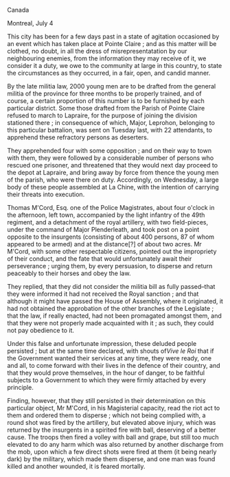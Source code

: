 CanadaMontreal, July 4This city has been for a few days past in a state of agitation occasioned by an event which has taken place at Pointe Claire ; and as this matter will be clothed, no doubt, in all the dress of misrepresentatation by our neighbouring enemies, from the information they may receive of it, we consider it a duty, we owe to the community at large in this country, to state the circumstances as they occurred, in a fair, open, and candid manner.By the late militia law, 2000 young men are to be drafted from the general militia of the province for three months to be properly trained, and of course, a certain proportion of this number is to be furnished by each particular district. Some those drafted from the Parish of Pointe Claire refused to march to Lapraire, for the purpose of joining the division stationed there ; in consequence of which, Major, Leprohon, belonging to this particular battalion, was sent on Tuesday last, with 22 attendants, to apprehend these refractory persons as deserters.They apprehended four with some opposition ; and on their way to town with them, they were followed by a considerable number of persons who rescued one prisoner, and threatened that they would next day proceed to the depot at Lapraire, and bring away by force from thence the young men of the parish, who were there on duty. Accordingly, on Wednesday, a large body of these people assembled at La Chine, with the intention of carrying their threats into execution.Thomas M'Cord, Esq. one of the Police Magistrates, about four o'clock in the afternoon, left town, accompanied by the light infantry of the 49th regiment, and a detachment of the royal artillery, with two field-pieces, under the command of Major Plenderleath, and took post on a point opposite to the insurgents (consisting of about 400 persons, 87 of whom appeared to be armed) and at the distance[?] of about two acres. Mr M'Cord, with some other respectable citizens, pointed out the impropriety of their conduct, and the fate that would unfortunately await their perseverance ; urging them, by every persuasion, to disperse and return peaceably to their horses and obey the law.They replied, that they did not consider the militia bill as fully passed–that they were informed it had not received the Royal sanction ; and that although it might have passed the House of Assembly, where it originated, it had not obtained the approbation of the other branches of the Legislate ; that the law, if really enacted, had not been promagated amongst them, and that they were not properly made acquainted with it ; as such, they could not pay obedience to it.Under this false and unfortunate impression, these deluded people persisted ; but at the same time declared, with shouts of*Vive le Roi*  that if the Government wanted their services at any time, they were ready, one and all, to come forward with their lives in the defence of their country, and that they would prove themselves, in the hour of danger, to be faithful subjects to a Government to which they were firmly attached by every principle.Finding, however, that they still persisted in their determination on this particular object, Mr M'Cord, in his Magisterial capacity, read the riot act to them and ordered them to disperse ; which not being complied with, a round shot was fired by the artillery, but elevated above injury, which was returned by the insurgents in a spirited fire with ball, deserving of a better cause. The troops then fired a volley with ball and grape, but still too much elevated to do any harm which was also returned by another discharge from the mob, upon which a few direct shots were fired at them (it being nearly dark) by the military, which made them disperse, and one man was found killed and another wounded, it is feared mortally.